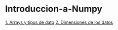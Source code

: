# Introduccion-a-Numpy

[1. Arrays y tipos de dato](https://github.com/Yesenia-AriasC/Introduccion-a-Numpy/blob/main/1_Arrays_y_tipos_de_dato.ipynb)
[2. Dimensiones de los datos](https://github.com/Yesenia-AriasC/Introduccion-a-Numpy/blob/main/2_Dimensiones.ipynb)

